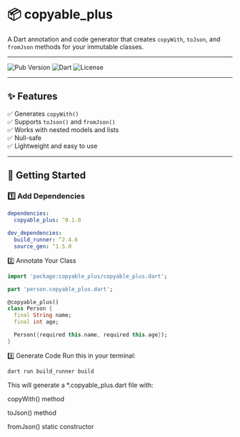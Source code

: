 # 📦 copyable_plus

A Dart annotation and code generator that creates `copyWith`, `toJson`, and `fromJson` methods for your immutable classes.

---

![Pub Version](https://img.shields.io/pub/v/copyable_plus)
![Dart](https://img.shields.io/badge/dart-%5E3.0-blue)
![License](https://img.shields.io/badge/license-MIT-green)

---

## ✨ Features

✅ Generates `copyWith()`  
✅ Supports `toJson()` and `fromJson()`  
✅ Works with nested models and lists  
✅ Null-safe  
✅ Lightweight and easy to use

---

## 🚀 Getting Started

### 1️⃣ Add Dependencies

```yaml
dependencies:
  copyable_plus: ^0.1.0

dev_dependencies:
  build_runner: ^2.4.6
  source_gen: ^1.5.0
```
2️⃣ Annotate Your Class
```dart
import 'package:copyable_plus/copyable_plus.dart';

part 'person.copyable_plus.dart';

@copyable_plus()
class Person {
  final String name;
  final int age;

  Person({required this.name, required this.age});
}
```

3️⃣ Generate Code
Run this in your terminal:

```bash
dart run build_runner build
```

This will generate a *.copyable_plus.dart file with:

copyWith() method

toJson() method

fromJson() static constructor